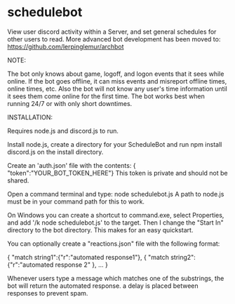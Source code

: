 # schedulebot

View user discord activity within a Server, and set general schedules for other users to read.
More advanced bot development has been moved to: https://github.com/lerpinglemur/archbot

NOTE:

The bot only knows about game, logoff, and logon events that it sees while online. If the bot goes offline, it can miss events and misreport offline times, online times, etc. Also the bot will not know any user's time information until it sees them come online for the first time. The bot works best when running 24/7 or with only short downtimes.

INSTALLATION:

Requires node.js and discord.js to run.

Install node.js, create a directory for your ScheduleBot and run npm install discord.js on the install directory.

Create an 'auth.json' file with the contents: { "token":"YOUR_BOT_TOKEN_HERE"}
This token is private and should not be shared.

Open a command terminal and type: node schedulebot.js
A path to node.js must be in your command path for this to work. 

On Windows you can create a shortcut to command.exe, select Properties, and add '/k node schedulebot.js' to the target.
Then I change the "Start In" directory to the bot directory. This makes for an easy quickstart.

You can optionally create a "reactions.json" file with the following format:

{ "match string1":{"r":"automated response1"}, { "match string2":{"r":"automated response 2" }, ... }

Whenever users type a message which matches one of the substrings, the bot will return the automated response.
a delay is placed between responses to prevent spam.
